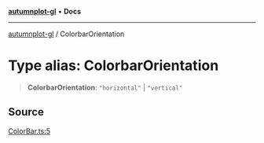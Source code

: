 [**autumnplot-gl**](../index.md) • **Docs**

***

[autumnplot-gl](../globals.md) / ColorbarOrientation

# Type alias: ColorbarOrientation

> **ColorbarOrientation**: `"horizontal"` \| `"vertical"`

## Source

[ColorBar.ts:5](https://github.com/tsupinie/autumnplot-gl/blob/f3c7a419dbb9b291dc2fc3e12d17fe6bae8ddba4/src/ColorBar.ts#L5)
